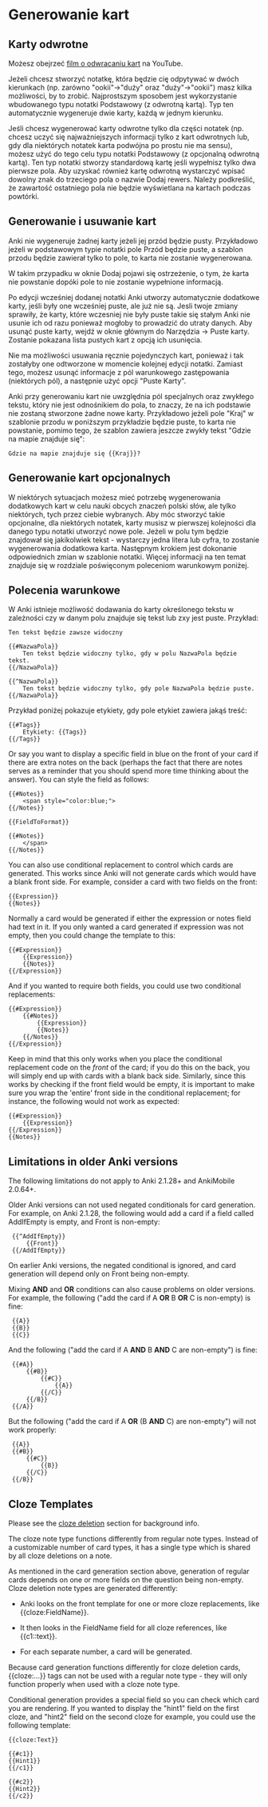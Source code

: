 # Generowanie kart

Karty odwrotne
-------------

Możesz obejrzeć [film o odwracaniu kart](http://www.youtube.com/watch?v=DnbKwHEQ1mA&yt:cc=on) na YouTube.

Jeżeli chcesz stworzyć notatkę, która będzie cię odpytywać w dwóch kierunkach (np. zarówno "ookii"→"duży" oraz "duży"→"ookii") masz kilka możliwości, by to zrobić. Najprostszym sposobem jest wykorzystanie wbudowanego typu notatki Podstawowy (z odwrotną kartą). Typ ten automatycznie wygeneruje dwie karty, każdą w jednym kierunku.

Jeśli chcesz wygenerować karty odwrotne tylko dla części notatek (np. chcesz uczyć się najważniejszych informacji tylko z kart odwrotnych lub, gdy dla niektórych notatek karta podwójna po prostu nie ma sensu), możesz użyć do tego celu typu notatki Podstawowy (z opcjonalną odwrotną kartą). Ten typ notatki stworzy standardową kartę jeśli wypełnisz tylko dwa pierwsze pola. Aby uzyskać również kartę odwrotną wystarczyć wpisać dowolny znak do trzeciego pola o nazwie Dodaj rewers. Należy podkreślić, że zawartość ostatniego pola nie będzie wyświetlana na kartach podczas powtórki.

Generowanie i usuwanie kart
--------------------------

Anki nie wygeneruje żadnej karty jeżeli jej przód będzie pusty. Przykładowo jeżeli w podstawowym typie notatki pole Przód będzie puste, a szablon przodu będzie zawierał tylko to pole, to karta nie zostanie wygenerowana.

W takim przypadku w oknie Dodaj pojawi się ostrzeżenie, o tym, że karta nie powstanie dopóki pole to nie zostanie wypełnione informacją.

Po edycji wcześniej dodanej notatki Anki utworzy automatycznie dodatkowe karty, jeśli były one wcześniej puste, ale już nie są. Jesli twoje zmiany sprawiły, że karty, które wczesniej nie były puste takie się stałym Anki nie usunie ich od razu ponieważ mogłoby to prowadzić do utraty danych. Aby usunąć puste karty, wejdź w oknie głównym do Narzędzia → Puste karty. Zostanie pokazana lista pustych kart z opcją ich usunięcia.

Nie ma możliwości usuwania ręcznie pojedynczych kart, ponieważ i tak zostałyby one odtworzone w momencie kolejnej edycji notatki. Zamiast tego, możesz usunąć informacje z pól warunkowego zastępowania (niektórych pól), a następnie użyć opcji "Puste Karty".


Anki przy generowaniu kart nie uwzględnia pól specjalnych oraz zwykłego tekstu, który nie jest odnośnikiem do pola, to znaczy, że na ich podstawie nie zostaną stworzone żadne nowe karty. Przykładowo jeżeli pole "Kraj" w szablonie przodu w poniższym przykładzie będzie puste, to karta nie powstanie, pomimo tego, że szablon zawiera jeszcze zwykły tekst "Gdzie na mapie znajduje się":

    Gdzie na mapie znajduje się {{Kraj}}?

Generowanie kart opcjonalnych
-------------------------

W niektórych sytuacjach możesz mieć potrzebę wygenerowania dodatkowych kart w celu nauki obcych znaczeń polski słów, ale tylko niektórych, tych przez ciebie wybranych. Aby móc stworzyć takie  opcjonalne, dla niektórych notatek, karty musisz w pierwszej kolejności dla danego typu notatki utworzyć nowe pole. Jeżeli w polu tym będzie znajdował się jakikolwiek tekst - wystarczy jedna litera lub cyfra, to zostanie wygenerowania dodatkowa karta. Następnym krokiem jest dokonanie odpowiednich zmian w szablonie notatki. Więcej informacji na ten temat znajduje się w rozdziale poświęconym poleceniom warunkowym poniżej.


Polecenia warunkowe
-----------------------

W Anki istnieje możliwość dodawania do karty określonego tekstu w zależności czy w danym polu znajduje się tekst lub zxy jest puste. Przykład:

    Ten tekst będzie zawsze widoczny

    {{#NazwaPola}}
        Ten tekst będzie widoczny tylko, gdy w polu NazwaPola będzie tekst.
    {{/NazwaPola}}

    {{^NazwaPola}}
        Ten tekst będzie widoczny tylko, gdy pole NazwaPola będzie puste.
    {{/NazwaPola}}

Przykład poniżej pokazuje etykiety, gdy pole etykiet zawiera jakąś treść:

    {{#Tags}}
        Etykiety: {{Tags}}
    {{/Tags}}

Or say you want to display a specific field in blue on the front of your
card if there are extra notes on the back (perhaps the fact that there
are notes serves as a reminder that you should spend more time thinking
about the answer). You can style the field as follows:

    {{#Notes}}
        <span style="color:blue;">
    {{/Notes}}
    
    {{FieldToFormat}}
    
    {{#Notes}}
        </span>
    {{/Notes}}

You can also use conditional replacement to control which cards are
generated. This works since Anki will not generate
cards which would have a blank front side. For
example, consider a card with two fields on the front:

    {{Expression}}
    {{Notes}}

Normally a card would be generated if either the expression or notes
field had text in it. If you only wanted a card generated if expression
was not empty, then you could change the template to this:

    {{#Expression}}
        {{Expression}}
        {{Notes}}
    {{/Expression}}

And if you wanted to require both fields, you could use two conditional
replacements:

    {{#Expression}}
        {{#Notes}}
            {{Expression}}
            {{Notes}}
        {{/Notes}}
    {{/Expression}}

Keep in mind that this only works when you place the
conditional replacement code on the *front* of the card; if you do this
on the back, you will simply end up with cards with a blank back side.
Similarly, since this works by checking if the front field would be
empty, it is important to make sure you wrap the 'entire' front side in
the conditional replacement; for instance, the following would not work
as expected:

    {{#Expression}}
        {{Expression}}
    {{/Expression}}
    {{Notes}}

## Limitations in older Anki versions

The following limitations do not apply to Anki 2.1.28+ and AnkiMobile 2.0.64+.

Older Anki versions can not used negated conditionals for card generation.
 For example, on Anki 2.1.28, the following would add a card if a field
 called AddIfEmpty is empty, and Front is non-empty:

     {{^AddIfEmpty}}
         {{Front}}
     {{/AddIfEmpty}}

 On earlier Anki versions, the negated conditional is ignored, and card
 generation will depend only on Front being non-empty.

 Mixing **AND** and **OR** conditions can also cause problems on older versions.
 For example, the following ("add the card if A **OR** B **OR** C is non-empty)
 is fine:

     {{A}}
     {{B}}
     {{C}}

 And the following ("add the card if A **AND** B **AND** C are non-empty") is fine:

     {{#A}}
         {{#B}}
             {{#C}}
                 {{A}}
             {{/C}}
         {{/B}}
     {{/A}}

But the following ("add the card if A **OR** (B **AND** C) are non-empty") will not work properly:

     {{A}}
     {{#B}}
         {{#C}}
             {{B}}
         {{/C}}
     {{/B}}

Cloze Templates
---------------

Please see the [cloze deletion](editing.md#cloze-deletion) section for background info.

The cloze note type functions differently from regular note types.
Instead of a customizable number of card types, it has a single type
which is shared by all cloze deletions on a note.

As mentioned in the card generation section above, generation of regular
cards depends on one or more fields on the question being non-empty.
Cloze deletion note types are generated differently:

-  Anki looks on the front template for one or more cloze replacements,
    like {{cloze:FieldName}}.

-  It then looks in the FieldName field for all cloze references, like
    {{c1::text}}.

-  For each separate number, a card will be generated.

Because card generation functions differently for cloze deletion cards,
{{cloze:…​}} tags can not be used with a regular note type - they
will only function properly when used with a cloze note type.

Conditional generation provides a special field so you can check which
card you are rendering. If you wanted to display the "hint1" field on
the first cloze, and "hint2" field on the second cloze for example, you
could use the following template:

    {{cloze:Text}}

    {{#c1}}
    {{Hint1}}
    {{/c1}}

    {{#c2}}
    {{Hint2}}
    {{/c2}}
